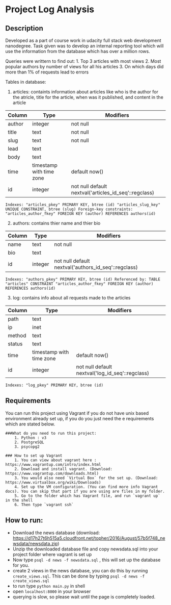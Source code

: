 # Project Log Analysis

## Description
	
Developed as a part of course work in udacity full stack web development nanodegree. Task given was to develop an internal reporting tool which will use the information from  the database which has over a million rows. 

Queries were writtern to find out:
	1. Top 3 articles with most views
	2. Most popular authors by number of views for all his articles
	3. On which days did more than 1% of requests lead to errors 

Tables in database:

1. articles: containts information about articles like who is the author for the atricle, title for the article, when was it published, and 
             content in the article 	

	
| Column |           Type           |                       Modifiers                      |
|--------|--------------------------|------------------------------------------------------|
| author | integer                  | not null                                             |
| title  | text                     | not null						   |
| slug   | text                     | not null						   |
| lead   | text                     |							   |
| body   | text                     |							   |
| time   | timestamp with time zone | default now()					   |
| id     | integer                  | not null default nextval('articles_id_seq'::regclass)|

`Indexes:
    "articles_pkey" PRIMARY KEY, btree (id)
    "articles_slug_key" UNIQUE CONSTRAINT, btree (slug)
Foreign-key constraints:
    "articles_author_fkey" FOREIGN KEY (author) REFERENCES authors(id)`
	
	
2. authors: contains thier name and thier bio

| Column |  Type    |                      Modifiers                       |
|--------|----------|------------------------------------------------------|
| name   | text     | not null						  |
| bio    | text     |                                                     |  
| id     | integer  | not null default nextval('authors_id_seq'::regclass)|

`Indexes:
    "authors_pkey" PRIMARY KEY, btree (id)
Referenced by:
    TABLE "articles" CONSTRAINT "articles_author_fkey" FOREIGN KEY (author) REFERENCES authors(id)`


3. log: contains info about all requests made to the articles 

| Column |           Type           |                    Modifiers                    |
|--------|--------------------------|-------------------------------------------------|
| path   | text                     |                                                 |
| ip     | inet                     |                                                 |
| method | text                     |                                                 |
| status | text                     |                                                 |
| time   | timestamp with time zone | default now()                                   |
| id     | integer                  | not null default nextval('log_id_seq'::regclass)|

`Indexes:
    "log_pkey" PRIMARY KEY, btree (id)`


	

## Requirements

You can run this project using Vagrant if you do not have unix based environment already set up, 
if you do you just need the e requirements which are stated below.

	###What do you need to run this project:
		1. Python : v3
		2. PostgreSQL
		3. psycopg2 

	### How to set up Vagrant
		1. You can view about vagrant here : https://www.vagrantup.com/intro/index.html
		2. Download and install vagrant. (Download: https://www.vagrantup.com/downloads.html) 
		3. You would also need `Virtual Box` for the set up. (Download: https://www.virtualbox.org/wiki/Downloads)
		4. Set up the VM configuration. (You can find more info Vagrant docs). You can skip that part if you are using are files in my folder.
		5. Go to the folder which has Vagrant file, and run `vagrant up` in the shell
		6. Then type `vagrant ssh` 
	
	
## How to run:
- Download the news database (download: https://d17h27t6h515a5.cloudfront.net/topher/2016/August/57b5f748_newsdata/newsdata.zip)
- Unzip the downloaded database file and copy newsdata.sql into your project folder where vagrant is set up
- Now type `psql -d news -f newsdata.sql` , this will set up the database for you.
- create 2 views in the news database, you can do this by running `create_views.sql`. This can be done by typing `psql -d news -f create_views.sql` 	
- to run type `python main.py` in shell
- open `localhost:8000` in your browser
- querying is slow, so please wait until the page is completely loaded.

			
